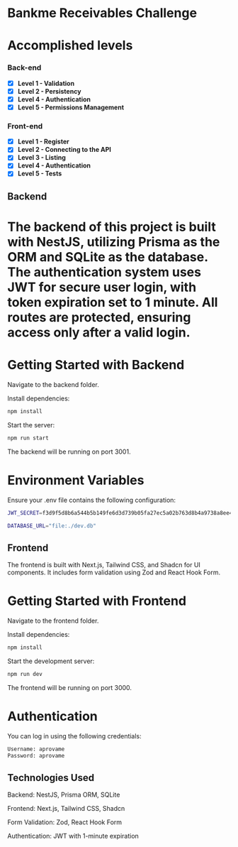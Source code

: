 # Bankme Receivables Challenge

# Accomplished levels

### Back-end

- [x] **Level 1 - Validation**
- [x] **Level 2 - Persistency**
- [x] **Level 4 - Authentication**
- [x] **Level 5 - Permissions Management**

### Front-end

- [x] **Level 1 - Register**
- [x] **Level 2 - Connecting to the API**
- [x] **Level 3 - Listing**
- [x] **Level 4 - Authentication**
- [x] **Level 5 - Tests**

## Backend

# The backend of this project is built with NestJS, utilizing Prisma as the ORM and SQLite as the database. The authentication system uses JWT for secure user login, with token expiration set to 1 minute. All routes are protected, ensuring access only after a valid login.

# Getting Started with Backend

Navigate to the backend folder.

Install dependencies:

```sh
npm install
```

Start the server:

```sh
npm run start
```

The backend will be running on port 3001.

# Environment Variables
Ensure your .env file contains the following configuration:

```sh
JWT_SECRET=f3d9f5d8b6a544b5b149fe6d3d739b05fa27ec5a02b763d8b4a9738a8ee4c928

DATABASE_URL="file:./dev.db"
```

## Frontend

The frontend is built with Next.js, Tailwind CSS, and Shadcn for UI components. It includes form validation using Zod and React Hook Form.

# Getting Started with Frontend

Navigate to the frontend folder.

Install dependencies:
```sh
npm install
```

Start the development server:

```sh
npm run dev
```

The frontend will be running on port 3000.

# Authentication

You can log in using the following credentials:

```sh
Username: aprovame
Password: aprovame
```

## Technologies Used

Backend: NestJS, Prisma ORM, SQLite

Frontend: Next.js, Tailwind CSS, Shadcn

Form Validation: Zod, React Hook Form

Authentication: JWT with 1-minute expiration
